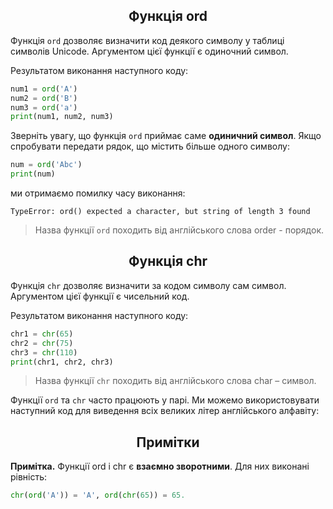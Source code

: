 
<h2 align="center"><b>Функція ord</b></h2>

Функція `ord` дозволяє визначити код деякого символу у таблиці символів Unicode. Аргументом цієї функції є одиночний символ.

Результатом виконання наступного коду:
```python
num1 = ord('A')
num2 = ord('B')
num3 = ord('a')
print(num1, num2, num3)
```
Зверніть увагу, що функція `ord` приймає саме **одиничний символ**. Якщо спробувати передати рядок, що містить більше одного символу:

```python
num = ord('Abc')
print(num)
```

ми отримаємо помилку часу виконання:

`TypeError: ord() expected a character, but string of length 3 found`

> Назва функції `ord` походить від англійського слова order - порядок.

<h2 align="center"><b>Функція chr</b></h2>

Функція `chr` дозволяє визначити за кодом символу сам символ. Аргументом цієї функції є чисельний код.

Результатом виконання наступного коду:
```python
chr1 = chr(65)
chr2 = chr(75)
chr3 = chr(110)
print(chr1, chr2, chr3)
```
> Назва функції `chr` походить від англійського слова char – символ.

Функції `ord` та `chr` часто працюють у парі. Ми можемо використовувати наступний код для виведення всіх великих літер англійського алфавіту:

<h2 align="center"><b>Примітки</b></h2>

**Примітка.** Функції ord і chr є **взаємно зворотними**. Для них виконані рівність:

```python
chr(ord('A')) = 'A', ord(chr(65)) = 65.
```